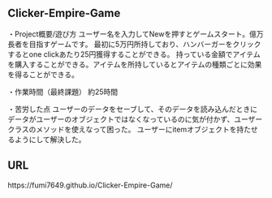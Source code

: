 <h2>Clicker-Empire-Game</h2>
・Project概要/遊び方
ユーザー名を入力してNewを押すとゲームスタート。億万長者を目指すゲームです。
最初に5万円所持しており、ハンバーガーをクリックするとone clickあたり25円獲得することができる。
持っている金額でアイテムを購入することができる。アイテムを所持しているとアイテムの種類ごとに効果を得ることができる。

・作業時間（最終課題）
約25時間

・苦労した点
ユーザーのデータをセーブして、そのデータを読み込んだときにデータがユーザーのオブジェクトではなくなっているのに気が付かず、ユーザークラスのメソッドを使えなって困った。
ユーザーにitemオブジェクトを持たせるようにして解決した。
　
<h2>URL</h2>
 https://fumi7649.github.io/Clicker-Empire-Game/


